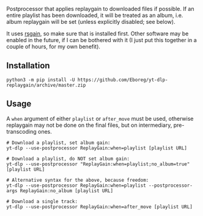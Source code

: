 Postprocessor that applies replaygain to downloaded files if possible. If an entire playlist has been downloaded, it will be treated as an album, i.e. album replaygain will be set (unless explicitly disabled; see below).

It uses [rsgain](https://github.com/complexlogic/rsgain), so make sure that is installed first. Other software may be enabled in the future, if I can be bothered with it (I just put this together in a couple of hours, for my own benefit).

## Installation

```shell
python3 -m pip install -U https://github.com/Eboreg/yt-dlp-replaygain/archive/master.zip
```

## Usage

A `when` argument of either `playlist` or `after_move` must be used, otherwise replaygain may not be done on the final files, but on intermediary, pre-transcoding ones.

```shell
# Download a playlist, set album gain:
yt-dlp --use-postprocessor ReplayGain:when=playlist [playlist URL]

# Download a playlist, do NOT set album gain:
yt-dlp --use-postprocessor "ReplayGain:when=playlist;no_album=true" [playlist URL]

# Alternative syntax for the above, because freedom:
yt-dlp --use-postprocessor ReplayGain:when=playlist --postprocessor-args ReplayGain:no_album [playlist URL]

# Download a single track:
yt-dlp --use-postprocessor ReplayGain:when=after_move [playlist URL]
```
